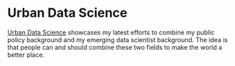 # Urban Data Science

[Urban Data Science](https://cenuno.github.io/) showcases my latest efforts to combine my public policy background and my emerging data scientist background. The idea is that people can and should combine these two fields to make the world a better place.
